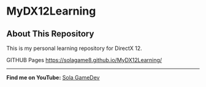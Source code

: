 # MyDX12Learning

## About This Repository

This is my personal learning repository for DirectX 12.

GITHUB Pages
<a href="https://solagame8.github.io/MyDX12Learning/" target="_blank">https://solagame8.github.io/MyDX12Learning/</a>

---

**Find me on YouTube:** [Sola GameDev](https://www.youtube.com/@solagamedev)

